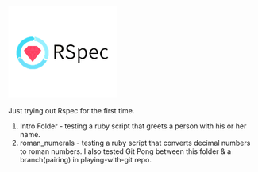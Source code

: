 ![rspec logo](./img/rspec.png)

Just trying out Rspec for the first time.

1. Intro Folder  - testing a ruby script that greets a person with his or her name.
2. roman_numerals - testing a ruby script that converts decimal numbers to roman numbers. I also tested Git Pong between this folder & a branch(pairing) in playing-with-git repo.
